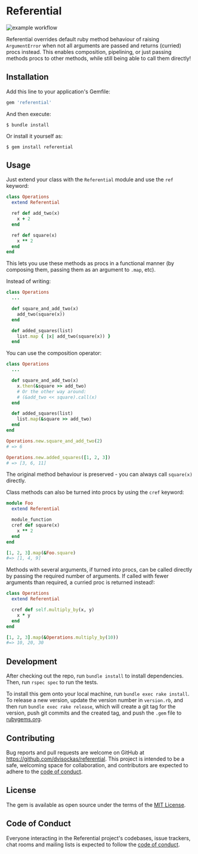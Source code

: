 # Referential
![example workflow](https://github.com/dvisockas/referential/actions/workflows/main.yml/badge.svg)

Referential overrides default ruby method behaviour of raising `ArgumentError` when not all arguments are passed and returns (curried) procs instead.
This enables composition, pipelining, or just passing methods procs to other methods, while still being able to call them directly!

## Installation

Add this line to your application's Gemfile:

```ruby
gem 'referential'
```

And then execute:

    $ bundle install

Or install it yourself as:

    $ gem install referential

## Usage

Just extend your class with the `Referential` module and use the `ref` keyword:

```ruby
class Operations
  extend Referential

  ref def add_two(x)
    x + 2
  end

  ref def square(x)
    x ** 2
  end
end
```

This lets you use these methods as procs in a functional manner (by composing them, passing them as an argument to `.map`, etc).

Instead of writing:

```ruby
class Operations
  ...

  def square_and_add_two(x)
    add_two(square(x))
  end

  def added_squares(list)
    list.map { |x| add_two(square(x)) }
  end
```

You can use the composition operator:

```ruby
class Operations
  ...

  def square_and_add_two(x)
    x.then(&square >> add_two)
    # Or the other way around:
    # (&add_two << square).call(x)
  end

  def added_squares(list)
    list.map(&square >> add_two)
  end
end

Operations.new.square_and_add_two(2)
# => 6

Operations.new.added_squares([1, 2, 3])
# => [3, 6, 11]
```

The original method behaviour is preserved - you can always call `square(x)` directly.

Class methods can also be turned into procs by using the `cref` keyword:
```ruby
module Foo
  extend Referential

  module_function
  cref def square(x)
    x ** 2
  end
end

[1, 2, 3].map(&Foo.square)
#=> [1, 4, 9]
```


Methods with several arguments, if turned into procs, can be called directly by passing the required number of arguments.
If called with fewer arguments than required, a curried proc is returned instead!:
```ruby
class Operations
  extend Referential

  cref def self.multiply_by(x, y)
    x * y
  end
end

[1, 2, 3].map(&Operations.multiply_by(10))
#=> 10, 20, 30
```

## Development

After checking out the repo, run `bundle install` to install dependencies. Then, run `rspec spec` to run the tests.

To install this gem onto your local machine, run `bundle exec rake install`. To release a new version, update the version number in `version.rb`, and then run `bundle exec rake release`, which will create a git tag for the version, push git commits and the created tag, and push the `.gem` file to [rubygems.org](https://rubygems.org).

## Contributing

Bug reports and pull requests are welcome on GitHub at https://github.com/dvisockas/referential. This project is intended to be a safe, welcoming space for collaboration, and contributors are expected to adhere to the [code of conduct](https://github.com/[USERNAME]/referential/blob/master/CODE_OF_CONDUCT.md).

## License

The gem is available as open source under the terms of the [MIT License](https://opensource.org/licenses/MIT).

## Code of Conduct

Everyone interacting in the Referential project's codebases, issue trackers, chat rooms and mailing lists is expected to follow the [code of conduct](https://github.com/[USERNAME]/referential/blob/master/CODE_OF_CONDUCT.md).
